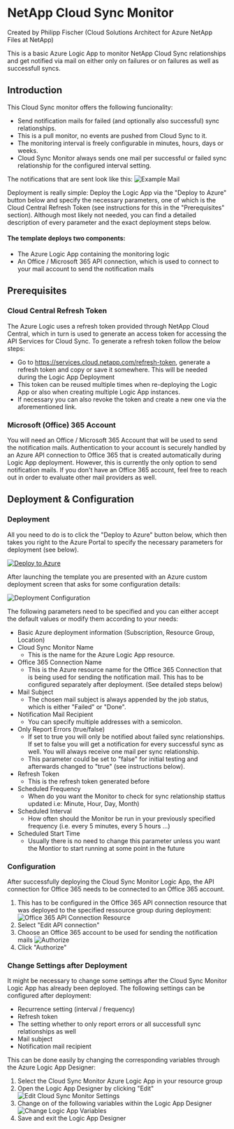 # NetApp Cloud Sync Monitor

Created by Philipp Fischer (Cloud Solutions Architect for Azure NetApp Files at NetApp)

This is a basic Azure Logic App to monitor NetApp Cloud Sync relationships and get notified via mail on either only on failures or on failures as well as successfull syncs.

## Introduction
This Cloud Sync monitor offers the following funcionality:
- Send notification mails for failed (and optionally also successful) sync relationships.
- This is a pull monitor, no events are pushed from Cloud Sync to it.
- The monitoring interval is freely configurable in minutes, hours, days or weeks. 
- Cloud Sync Monitor always sends one mail per successful or failed sync relationship for the configured interval setting.

The notifications that are sent look like this:
![Example Mail](Screenshots/CloudSyncMonitor-ExampleMail.png)

Deployment is really simple: Deploy the Logic App via the "Deploy to Azure" button below and specify the necessary parameters, one of which is the Cloud Central Refresh Token (see instructions for this in the "Prerequisites" section).
Although most likely not needed, you can find a detailed description of every parameter and the exact deployment steps below.

#### The template deploys two components: 
- The Azure Logic App containing the monitoring logic
- An Office / Microsoft 365 API connection, which is used to connect to your mail account to send the notification mails

## Prerequisites
### Cloud Central Refresh Token
The Azure Logic uses a refresh token provided through NetApp Cloud Central, which in turn is used to generate an access token for accessing the API Services for Cloud Sync.
To generate a refresh token follow the below steps:

- Go to https://services.cloud.netapp.com/refresh-token, generate a refresh token and copy or save it somewhere. This will be needed during the Logic App Deployment
- This token can be reused multiple times when re-deploying the Logic App or also when creating multiple Logic App instances.
- If necessary you can also revoke the token and create a new one via the aforementioned link.

### Microsoft (Office) 365 Account
You will need an Office / Microsoft 365 Account that will be used to send the notification mails. Authentication to your account is securely handled by an Azure API connection to Office 365 that is created automatically during Logic App deployment. However, this is currently the only option to send notification mails.
If you don't have an Office 365 account, feel free to reach out in order to evaluate other mail providers as well.


## Deployment & Configuration
### Deployment

All you need to do is to click the "Deploy to Azure" button below, which then takes you right to the Azure Portal to specify the necessary parameters for deployment (see below).

[![Deploy to Azure](https://aka.ms/deploytoazurebutton)](https://portal.azure.com/#create/Microsoft.Template/uri/https%3A%2F%2Fraw.githubusercontent.com%2Ffischerphilipp%2FCloudSyncMonitor%2Fmaster%2Ftemplate.json)

After launching the template you are presented with an Azure custom deployment screen that asks for some configuration details:

![Deployment Configuration](Screenshots/DeploymentParameters.png)

The following parameters need to be specified and you can either accept the default values or modify them according to your needs:
- Basic Azure deployment information (Subscription, Resource Group, Location)
- Cloud Sync Monitor Name
    - This is the name for the Azure Logic App resource.
- Office 365 Connection Name
    - This is the Azure resource name for the Office 365 Connection that is being used for sending the notification mail. This has to be configured separately after deployment. (See detailed steps below)
- Mail Subject
    - The chosen mail subject is always appended by the job status, which is either "Failed" or "Done".
- Notification Mail Recipient
    - You can specify multiple addresses with a semicolon.
- Only Report Errors (true/false)
    - If set to true you will only be notified about failed sync relationships. If set to false you will get a notification for every successful sync as well. You will always receive one mail per sync relationship.
    - This parameter could be set to "false" for initial testing and afterwards changed to "true" (see instructions below).
- Refresh Token
    - This is the refresh token generated before
- Scheduled Frequency
    - When do you want the Monitor to check for sync relationship stattus updated i.e: Minute, Hour, Day, Month)
- Scheduled Interval
    - How often should the Monitor be run in your previously specified frequency (i.e. every 5 minutes, every 5 hours ...)
- Scheduled Start Time
    - Usually there is no need to change this parameter unless you want the Montior to start running at some point in the future

### Configuration
After successfully deploying the Cloud Sync Monitor Logic App, the API connection for Office 365 needs to be connected to an Office 365 account.
1. This has to be configured in the Office 365 API connection resource that was deployed to the specified ressource group during deployment:
![Office 365 API Connection Resource](Screenshots/Office365-API-Connection.png)
2. Select "Edit API connection"
3. Choose an Office 365 account to be used for sending the notification mails
![Authorize](Screenshots/Authorize-Office365-Connection.png)
4. Click "Authorize"

### Change Settings after Deployment
It might be necessary to change some settings after the Cloud Sync Monitor Logic App has already been deployed. The following settings can be configured after deployment:
- Recurrence setting (interval / frequency)
- Refresh token
- The setting whether to only report errors or all successfull sync relationships as well
- Mail subject
- Notification mail recipient 

This can be done easily by changing the corresponding variables through the Azure Logic App Designer:
1. Select the Cloud Sync Monitor Azure Logic App in your resource group
2. Open the Logic App Designer by clicking "Edit"
![Edit Cloud Sync Monitor Settings](Screenshots/Edit-Monitor-Settings.png)
3. Change on of the following variables within the Logic App Designer
![Change Logic App Variables](Screenshots/Monitor-Settings-Variables.png)
4. Save and exit the Logic App Designer